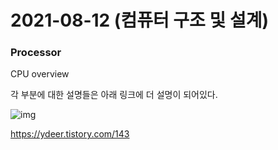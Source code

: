 # 2021-08-12 (컴퓨터 구조 및 설계)

### Processor

CPU overview

각 부분에 대한 설명들은 아래 링크에 더 설명이 되어있다.

![img](https://blog.kakaocdn.net/dn/kFkSi/btqAv1wxiSv/vWhs9lq6lT5h9GXdpbZNkK/img.png)

https://ydeer.tistory.com/143